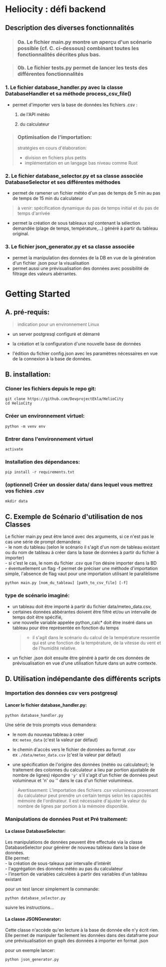 
# Heliocity : défi backend

## Description des diverses fonctionnalités

> ### 0a. Le fichier main.py montre un aperçu d'un scénario possible (cf. C. ci-dessous) combinant toutes les fonctionnalités décrites plus bas.

> ### 0b. Le fichier tests.py permet de lancer les tests des différentes fonctionnalités

### 1. Le fichier database_handler.py avec la classe DatabaseHandler et sa méthode process_csv_file() 

- permet d'importer vers la base de données les fichiers .csv :

    1. de l'API météo  

    2. du calculateur  
  
> ### Optimisation de l'importation:
> stratégies en cours d'élaboration:  
> - division en fichiers plus petits
> - implémentation en un langage bas niveau comme Rust

### 2. Le fichier database_selector.py et sa classe associée DatabaseSelector et ses différentes méthodes  

- permet de ramener un fichier météo d'un pas de temps de 5 min au pas de temps de 15 min du calculateur 
> à venir: spécification dynamique du pas de temps initial et du pas de temps d'arrivée

- permet la création de sous tableaux sql contenant la sélection demandée (plage de temps, température,...) généré à partir du tableau original.

### 3. Le fichier json_generator.py et sa classe associée

- permet la manipulation des données de la DB en vue de la génération d'un fichier .json pour la visualisation
- permet aussi une prévisualisation des données avec possibilité de filtrage des valeurs abérrantes.

# Getting Started

## A. pré-requis:  

> indication pour un environnement Linux

- un server postgresql configuré et démarré 

- la création et la configuration d'une nouvelle base de données

- l'édition du fichier config.json avec les paramètres nécessaires en vue de la connexion à la base de données.

## B. installation:

### Cloner les fichiers depuis le repo git:

`git clone https://github.com/DevprojectEkla/HelioCity`  
`cd HelioCity`

### Créer un environnement virtuel:

`python -m venv env`

### Entrer dans l'environnement virtuel

`activate`

### Installation des dépendances:

`pip install -r requirements.txt`

### (optionnel) Créer un dossier data/ dans lequel vous mettrez vos fichies .csv

`mkdir data`  

## C.  Exemple de Scénario d'utilisation de nos Classes  

Le fichier main.py peut être lancé avec des arguments, si ce n'est pas le cas une série de prompt demandera:  
    - le nom du tableau (selon le scénario il s'agit d'un nom de tableau existant ou du nom de tableau à créer dans la base de données à partir du fichier à importer)  
    - si c'est le cas, le nom du fichier .csv que l'on désire importer dans la BD  
    - éventuellement un flag -f permet de préciser une méthode d'importation simple, l'absence de flag vaut pour une importation utilisant le parallèlisme  

`python main.py [nom_du_tableau] [path_to_csv_file] [-f]`  

### type de scénario imaginé:  

- un tableau doit être importé à partir du fichier data/meteo_data.csv,  
- certaines données abbérantes doivent être filtré et/ou un intervalle de temps doit être spécifié,  
- une nouvelle variable appelée python_calc* doit être inséré dans un tableau pour être représentée en fonction du temps  
  > * il s'agit dans le scénario du calcul de la température ressentie qui est une fonction de la température, de la vitesse du vent et de l'humidité relative.  
- un fichier .json doit ensuite être généré à partir de ces données de prévisualisation en vue d'une utilisation future dans un autre contexte.  

## D. Utilisation indépendante des différents scripts

### Importation des données csv vers postgresql

#### Lancer le fichier database_handler.py:

`python database_handler.py`

Une série de trois prompts vous demandera:

- le nom du nouveau tableau à créer  
ex: `meteo_data` (c'est la valeur par défaut)  

- le chemin d'accès vers le fichier de données au format .csv  
ex `./data/meteo_data.csv` (c'est la valeur par défaut)  

- une spécification de l'origine des données (météo ou calculateur); le traitement des colonnes du calculateur a lieu par portion ajustable de nombre de lignes) répondre `'y'` s'il s'agit d'un fichier de données peut volumineux et 'n' ou '' dans le cas d'un fichier volumineux.   
> Avertissement: L'importation des fichiers .csv volumineux provenant du calculateur peut prendre un certain temps selon les capacités mémoire de l'ordinateur. Il est nécessaire d'ajuster la valeur du nombre de lignes par portion à la mémoire disponible. 

### Manipulations de données Post et Pré traitement:

#### La classe DatabaseSelector:  

Les manipulations de données peuvent être effectuée via la classe DatabaseSelector pour générer de nouveau tableau dans la base de données.  
Elle permet:  
    - la création de sous-taleaux par intervalle d'intérêt  
    - l'aggrégation des données météo au pas du calculateur  
    - l'insertion de variables calculées à partir des variables d'un tableau existant  


pour un test lancer simplement la commande:  

`python database_selector.py`

suivre les instructions...

#### La classe JSONGenerator:

Cette classe n'accède qu'en lecture à la base de donnée elle n'y écrit rien. Elle permet de manipuler facilement les données dans des dataframe
pour une prévisualisation en graph des données à importer en format .json

pour un exemple lancer:

`python json_generator.py`


